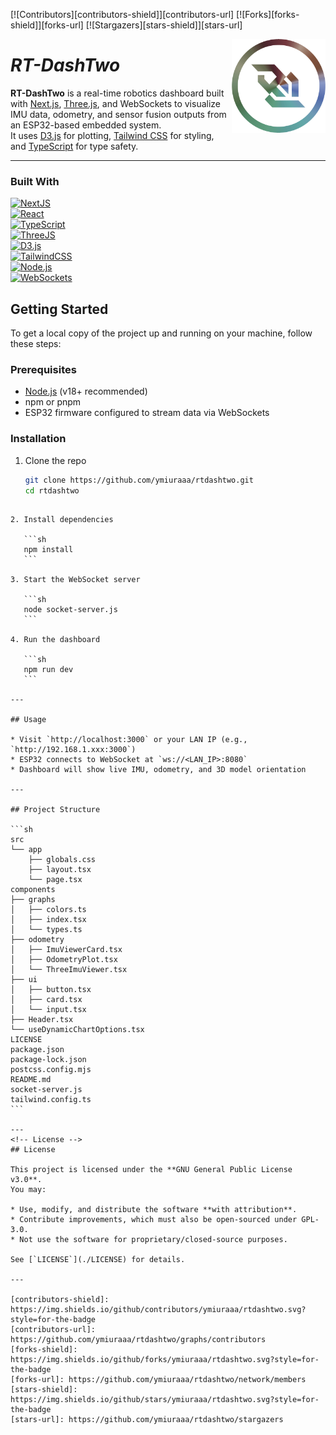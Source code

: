 <!-- PROJECT SHIELDS -->
<!--
*** I'm using markdown "reference style" links for readability.
*** Reference links are enclosed in brackets [ ] instead of parentheses ( ).
*** See the bottom of this document for the declaration of the reference variables
*** for contributors-url, forks-url, etc.
-->
<div align="left">

[![Contributors][contributors-shield]][contributors-url]
[![Forks][forks-shield]][forks-url] [![Stargazers][stars-shield]][stars-url]

</div>

<a href="#">
  <img alt="Dashboard Logo" src="public/dash.png" align="right" width="150">
</a>

<div align="left">
  <h1><em>RT-DashTwo</em></h1>
</div>

<!-- ABOUT THE PROJECT -->

**RT-DashTwo** is a real-time robotics dashboard built with [Next.js](https://nextjs.org/), [Three.js](https://threejs.org/), and WebSockets to visualize IMU data, odometry, and sensor fusion outputs from an ESP32-based embedded system.  
It uses [D3.js](https://d3js.org/) for plotting, [Tailwind CSS](https://tailwindcss.com/) for styling, and [TypeScript](https://www.typescriptlang.org/) for type safety.

---

### Built With

<a href="https://nextjs.org/" target="__blank"><img alt="NextJS" src="https://img.shields.io/badge/next%20js-000000?style=for-the-badge&logo=nextdotjs&logoColor=white"/></a>  
<a href="https://react.dev/" target="__blank"><img alt="React" src="https://img.shields.io/badge/react-20232A?style=for-the-badge&logo=react&logoColor=61DAFB"/></a>  
<a href="https://www.typescriptlang.org/" target="__blank"><img alt="TypeScript" src="https://img.shields.io/badge/typescript-007ACC?style=for-the-badge&logo=typescript&logoColor=white"/></a>  
<a href="https://threejs.org/" target="__blank"><img alt="ThreeJS" src="https://img.shields.io/badge/threejs-black?style=for-the-badge&logo=three.js&logoColor=white"/></a>  
<a href="https://d3js.org/" target="__blank"><img alt="D3.js" src="https://img.shields.io/badge/d3.js-F9A03C?style=for-the-badge&logo=d3dotjs&logoColor=white"/></a>  
<a href="https://tailwindcss.com/" target="__blank"><img alt="TailwindCSS" src="https://img.shields.io/badge/tailwindcss-38B2AC?style=for-the-badge&logo=tailwind-css&logoColor=white"/></a>  
<a href="https://nodejs.org/" target="__blank"><img alt="Node.js" src="https://img.shields.io/badge/node.js-43853D?style=for-the-badge&logo=node.js&logoColor=white"/></a>  
<a href="https://developer.mozilla.org/en-US/docs/Web/API/WebSockets_API" target="__blank"><img alt="WebSockets" src="https://img.shields.io/badge/websockets-35495E?style=for-the-badge&logo=websocket&logoColor=white"/></a>  

<!-- GETTING STARTED -->
## Getting Started

To get a local copy of the project up and running on your machine, follow these steps:

### Prerequisites

- [Node.js](https://nodejs.org/) (v18+ recommended)
- npm or pnpm
- ESP32 firmware configured to stream data via WebSockets

### Installation

1. Clone the repo
   ```sh
   git clone https://github.com/ymiuraaa/rtdashtwo.git
   cd rtdashtwo
````

2. Install dependencies

   ```sh
   npm install
   ```

3. Start the WebSocket server

   ```sh
   node socket-server.js
   ```

4. Run the dashboard

   ```sh
   npm run dev
   ```

---

## Usage

* Visit `http://localhost:3000` or your LAN IP (e.g., `http://192.168.1.xxx:3000`)
* ESP32 connects to WebSocket at `ws://<LAN_IP>:8080`
* Dashboard will show live IMU, odometry, and 3D model orientation

---

## Project Structure

```sh
src
└── app
    ├── globals.css
    ├── layout.tsx
    └── page.tsx
components
├── graphs
│   ├── colors.ts
│   ├── index.tsx
│   └── types.ts
├── odometry
│   ├── ImuViewerCard.tsx
│   ├── OdometryPlot.tsx
│   └── ThreeImuViewer.tsx
├── ui
│   ├── button.tsx
│   ├── card.tsx
│   └── input.tsx
├── Header.tsx
└── useDynamicChartOptions.tsx
LICENSE
package.json
package-lock.json
postcss.config.mjs
README.md
socket-server.js
tailwind.config.ts
```

---
<!-- License -->
## License

This project is licensed under the **GNU General Public License v3.0**.
You may:

* Use, modify, and distribute the software **with attribution**.
* Contribute improvements, which must also be open-sourced under GPL-3.0.
* Not use the software for proprietary/closed-source purposes.

See [`LICENSE`](./LICENSE) for details.

---

[contributors-shield]: https://img.shields.io/github/contributors/ymiuraaa/rtdashtwo.svg?style=for-the-badge
[contributors-url]: https://github.com/ymiuraaa/rtdashtwo/graphs/contributors
[forks-shield]: https://img.shields.io/github/forks/ymiuraaa/rtdashtwo.svg?style=for-the-badge
[forks-url]: https://github.com/ymiuraaa/rtdashtwo/network/members
[stars-shield]: https://img.shields.io/github/stars/ymiuraaa/rtdashtwo.svg?style=for-the-badge
[stars-url]: https://github.com/ymiuraaa/rtdashtwo/stargazers